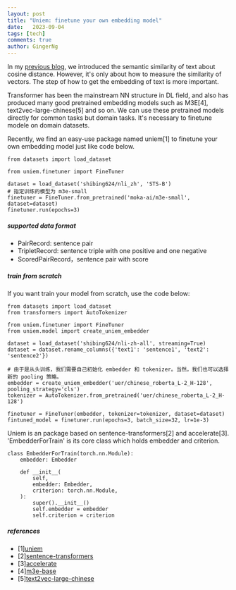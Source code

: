```yaml
---
layout: post
title: "Uniem: finetune your own embedding model"
date:   2023-09-04
tags: [tech]
comments: true
author: GingerNg
---
```

In my [previous blog](https://blog.morethan.eu.org/text_semantic_similarity/), we introduced the semantic similarity of text about cosine distance. However, it's only about how to measure the similarity of vectors. The step of how to get the embedding of text is more important.

Transformer has been the mainstream NN structure in DL field, and also has produced  many good pretrained embedding models such as M3E[4], text2vec-large-chinese[5] and so on. We can use these pretrained models directly for common tasks but domain tasks. It's necessary to finetune modele on domain datasets.

Recently, we find an easy-use package named uniem[1] to finetune your own embedding model just like code below.
```
from datasets import load_dataset

from uniem.finetuner import FineTuner

dataset = load_dataset('shibing624/nli_zh', 'STS-B')
# 指定训练的模型为 m3e-small
finetuner = FineTuner.from_pretrained('moka-ai/m3e-small', dataset=dataset)
finetuner.run(epochs=3)
```

##### supported data format
- PairRecord: sentence pair
- TripletRecord: sentence triple with one positive and one negative
- ScoredPairRecord，sentence pair with score

##### train from scratch
If you want train your model from scratch, use the code below:
```
from datasets import load_dataset
from transformers import AutoTokenizer

from uniem.finetuner import FineTuner
from uniem.model import create_uniem_embedder

dataset = load_dataset('shibing624/nli-zh-all', streaming=True)
dataset = dataset.rename_columns({'text1': 'sentence1', 'text2': 'sentence2'})

# 由于是从头训练，我们需要自己初始化 embedder 和 tokenizer。当然，我们也可以选择新的 pooling 策略。
embedder = create_uniem_embedder('uer/chinese_roberta_L-2_H-128', pooling_strategy='cls')
tokenizer = AutoTokenizer.from_pretrained('uer/chinese_roberta_L-2_H-128')

finetuner = FineTuner(embedder, tokenizer=tokenizer, dataset=dataset)
fintuned_model = finetuner.run(epochs=3, batch_size=32, lr=1e-3)
```

Uniem is an package based on sentence-transformers[2] and accelerate[3]. 'EmbedderForTrain' is its core class which holds embedder and criterion.
```
class EmbedderForTrain(torch.nn.Module):
    embedder: Embedder

    def __init__(
        self,
        embedder: Embedder,
        criterion: torch.nn.Module,
    ):
        super().__init__()
        self.embedder = embedder
        self.criterion = criterion
```

##### references
- [1][uniem](https://github.com/wangyuxinwhy/uniem)
- [2][sentence-transformers](https://www.sbert.net/)
- [3][accelerate](https://github.com/huggingface/accelerate)
- [4][m3e-base](https://huggingface.co/moka-ai/m3e-base)
- [5][text2vec-large-chinese](https://huggingface.co/GanymedeNil/text2vec-large-chinese)
